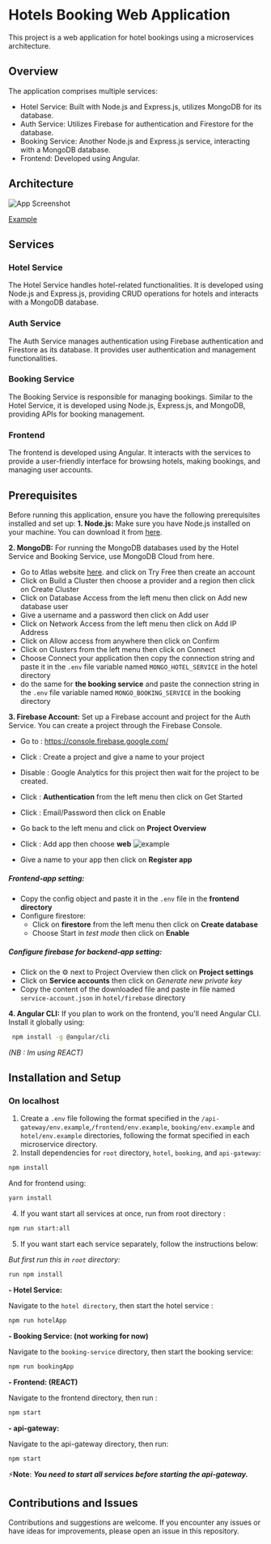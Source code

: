 # Hotels Booking Web Application
This project is a web application for hotel bookings using a microservices architecture.

## Overview
The application comprises multiple services:

- Hotel Service: Built with Node.js and Express.js, utilizes MongoDB for its database.
- Auth Service: Utilizes Firebase for authentication and Firestore for the database.
- Booking Service: Another Node.js and Express.js service, interacting with a MongoDB database.
- Frontend: Developed using Angular.
## Architecture 
![App Screenshot](https://i.ibb.co/HtpGzBD/Whats-App-Image-2023-11-19-at-20-35-39-1b797d0c.jpg)

[Example](https://ibb.co/ZL1rWg3)


## Services
### Hotel Service
The Hotel Service handles hotel-related functionalities. It is developed using Node.js and Express.js, providing CRUD operations for hotels and interacts with a MongoDB database.

### Auth Service
The Auth Service manages authentication using Firebase authentication and Firestore as its database. It provides user authentication and management functionalities.

### Booking Service
The Booking Service is responsible for managing bookings. Similar to the Hotel Service, it is developed using Node.js, Express.js, and MongoDB, providing APIs for booking management.

### Frontend
The frontend is developed using Angular. It interacts with the services to provide a user-friendly interface for browsing hotels, making bookings, and managing user accounts.

## Prerequisites
Before running this application, ensure you have the following prerequisites installed and set up:
**1. Node.js:** Make sure you have Node.js installed on your machine. You can download it from [here](https://nodejs.org/en/download/current).

**2. MongoDB:** For running the MongoDB databases used by the Hotel Service and Booking Service, use MongoDB Cloud from here.
- Go to Atlas website [here](https://www.mongodb.com/cloud/atlas). and click on Try Free then create an account
- Click on Build a Cluster then choose a provider and a region then click on Create Cluster
- Click on Database Access from the left menu then click on Add new database user
- Give a username and a password then click on Add user
- Click on Network Access from the left menu then click on Add IP Address
- Click on Allow access from anywhere then click on Confirm
- Click on Clusters from the left menu then click on Connect
- Choose Connect your application then copy the connection string and paste it in the `.env` file variable named `MONGO_HOTEL_SERVICE` in the hotel directory
- do the same for **the booking service** and paste the connection string in the `.env` file variable named `MONGO_BOOKING_SERVICE` in the booking directory

**3. Firebase Account:** 
Set up a Firebase account and project for the Auth Service. You can create a project through the Firebase Console. 
- Go to : https://console.firebase.google.com/
- Click : Create a project and give a name to your project
- Disable : Google Analytics for this project then wait for the project to be created.
- Click : **Authentication** from the left menu then click on Get Started
- Click : Email/Password then click on Enable
- Go back to the left menu and click on **Project Overview**
- Click : Add app then choose **web**
  ![example](https://github.com/HansLanda14ib/hotels-booking-api/assets/100965812/f2ba0be7-23c1-42f3-a1b1-c854eb921f08)

- Give a name to your app then click on **Register app**
##### **Frontend-app setting:**
- Copy the config object and paste it in the `.env` file in the **frontend directory**
- Configure firestore:
  - Click on **firestore** from the left menu then click on **Create database**
  - Choose Start in *test mode* then click on **Enable**
##### **Configure firebase for backend-app setting:**
- Click on the :gear: next to Project Overview then click on **Project settings**
- Click on **Service accounts** then click on *Generate new private key*
- Copy the content of the downloaded file and paste in file named `service-account.json` in `hotel/firebase` directory


**4. Angular CLI:** If you plan to work on the frontend, you'll need Angular CLI. Install it globally using:
   ```bash
    npm install -g @angular/cli
   ```
   *(NB : Im using REACT)*

## Installation and Setup
### On localhost
1. Create a `.env` file following the format specified in the `/api-gateway/env.example`,`/frontend/env.example`, `booking/env.example` and `hotel/env.example` directories, following the format specified in each microservice directory.
2. Install dependencies for `root` directory, `hotel`, `booking`, and `api-gateway`:
  ```bash
  npm install
  ```
  And for frontend using:
  ```bash
  yarn install
  ```
4. If you want start all services at once, run from root directory :

  ```bash
  npm run start:all
  ```
5. If you want start each service separately, follow the instructions below:

*But first run this in `root` directory:*
  ```bash
  run npm install
  ```

**- Hotel Service:**

Navigate to the `hotel directory`, then start the hotel service : 
  ```bash
  npm run hotelApp 
  ```

**- Booking Service: (not working for now)**

Navigate to the `booking-service` directory, then start the booking service:
  ```bash
  npm run bookingApp 
  ```

**- Frontend: (REACT)**

Navigate to the frontend directory, then run :
  ```bash
  npm start
  ```

**- api-gateway:**

Navigate to the api-gateway directory, then run:
  ```bash
  npm start
  ```

⚡**Note**: ***You need to start all services before starting the api-gateway.***

## Contributions and Issues
Contributions and suggestions are welcome. If you encounter any issues or have ideas for improvements, please open an issue in this repository.

